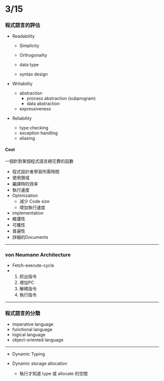 # 3/15

### 程式語言的評估

* Readability

  * Simplicity

  * Orthogonality

  * data type

  * syntax design

* Writability

  * abstraction
    * process abstraction \(subprogram\)
    * data abstraction
  * expressiveness

* Reliability

  * type checking
  * exception handling
  * aliasing

#### Cost

一個針對某個程式語言總花費的函數

* 程式設計者學習所需時間
* 使用領域
* 編譯時的效率
* 執行速度
* Optimization
  * 減少 Code size
  * 增加執行速度
* implementation
* 維護性
* 可攜性
* 普遍性
* 詳細的Documents

---

### von Neumann Architecture

* Fetch-execute-cycle
* 1. 抓出指令
  2. 增加PC
  3. 解碼指令
  4. 執行指令

---

### 程式語言的分類

* imperative language
* functional language
* logical language
* object-oriented language

---

* Dynamic Typing

* Dynamic storage allocation
  * 執行才知道 type 或 allocate 的空間



